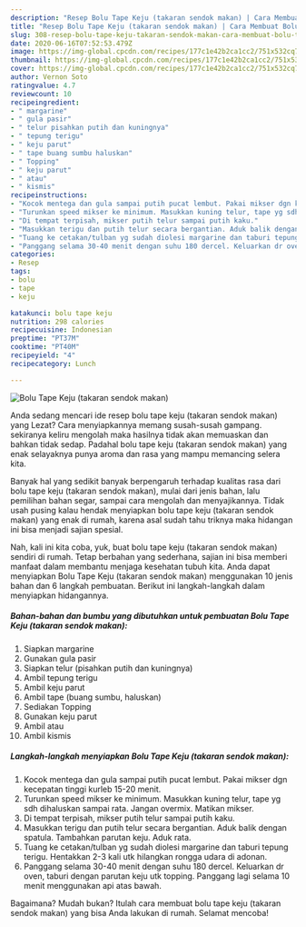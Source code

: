 ```yaml
---
description: "Resep Bolu Tape Keju (takaran sendok makan) | Cara Membuat Bolu Tape Keju (takaran sendok makan) Yang Bikin Ngiler"
title: "Resep Bolu Tape Keju (takaran sendok makan) | Cara Membuat Bolu Tape Keju (takaran sendok makan) Yang Bikin Ngiler"
slug: 308-resep-bolu-tape-keju-takaran-sendok-makan-cara-membuat-bolu-tape-keju-takaran-sendok-makan-yang-bikin-ngiler
date: 2020-06-16T07:52:53.479Z
image: https://img-global.cpcdn.com/recipes/177c1e42b2ca1cc2/751x532cq70/bolu-tape-keju-takaran-sendok-makan-foto-resep-utama.jpg
thumbnail: https://img-global.cpcdn.com/recipes/177c1e42b2ca1cc2/751x532cq70/bolu-tape-keju-takaran-sendok-makan-foto-resep-utama.jpg
cover: https://img-global.cpcdn.com/recipes/177c1e42b2ca1cc2/751x532cq70/bolu-tape-keju-takaran-sendok-makan-foto-resep-utama.jpg
author: Vernon Soto
ratingvalue: 4.7
reviewcount: 10
recipeingredient:
- " margarine"
- " gula pasir"
- " telur pisahkan putih dan kuningnya"
- " tepung terigu"
- " keju parut"
- " tape buang sumbu haluskan"
- " Topping"
- " keju parut"
- " atau"
- " kismis"
recipeinstructions:
- "Kocok mentega dan gula sampai putih pucat lembut. Pakai mikser dgn kecepatan tinggi kurleb 15-20 menit."
- "Turunkan speed mikser ke minimum. Masukkan kuning telur, tape yg sdh dihaluskan sampai rata. Jangan overmix. Matikan mikser."
- "Di tempat terpisah, mikser putih telur sampai putih kaku."
- "Masukkan terigu dan putih telur secara bergantian. Aduk balik dengan spatula. Tambahkan parutan keju. Aduk rata."
- "Tuang ke cetakan/tulban yg sudah diolesi margarine dan taburi tepung terigu. Hentakkan 2-3 kali utk hilangkan rongga udara di adonan."
- "Panggang selama 30-40 menit dengan suhu 180 dercel. Keluarkan dr oven, taburi dengan parutan keju utk topping. Panggang lagi selama 10 menit menggunakan api atas bawah."
categories:
- Resep
tags:
- bolu
- tape
- keju

katakunci: bolu tape keju 
nutrition: 298 calories
recipecuisine: Indonesian
preptime: "PT37M"
cooktime: "PT40M"
recipeyield: "4"
recipecategory: Lunch

---
```



![Bolu Tape Keju (takaran sendok makan)](https://img-global.cpcdn.com/recipes/177c1e42b2ca1cc2/751x532cq70/bolu-tape-keju-takaran-sendok-makan-foto-resep-utama.jpg)

Anda sedang mencari ide resep bolu tape keju (takaran sendok makan) yang Lezat? Cara menyiapkannya memang susah-susah gampang. sekiranya keliru mengolah maka hasilnya tidak akan memuaskan dan bahkan tidak sedap. Padahal bolu tape keju (takaran sendok makan) yang enak selayaknya punya aroma dan rasa yang mampu memancing selera kita.

Banyak hal yang sedikit banyak berpengaruh terhadap kualitas rasa dari bolu tape keju (takaran sendok makan), mulai dari jenis bahan, lalu pemilihan bahan segar, sampai cara mengolah dan menyajikannya. Tidak usah pusing kalau hendak menyiapkan bolu tape keju (takaran sendok makan) yang enak di rumah, karena asal sudah tahu triknya maka hidangan ini bisa menjadi sajian spesial.




Nah, kali ini kita coba, yuk, buat bolu tape keju (takaran sendok makan) sendiri di rumah. Tetap berbahan yang sederhana, sajian ini bisa memberi manfaat dalam membantu menjaga kesehatan tubuh kita. Anda dapat menyiapkan Bolu Tape Keju (takaran sendok makan) menggunakan 10 jenis bahan dan 6 langkah pembuatan. Berikut ini langkah-langkah dalam menyiapkan hidangannya.

<!--inarticleads1-->

##### Bahan-bahan dan bumbu yang dibutuhkan untuk pembuatan Bolu Tape Keju (takaran sendok makan):

1. Siapkan  margarine
1. Gunakan  gula pasir
1. Siapkan  telur (pisahkan putih dan kuningnya)
1. Ambil  tepung terigu
1. Ambil  keju parut
1. Ambil  tape (buang sumbu, haluskan)
1. Sediakan  Topping
1. Gunakan  keju parut
1. Ambil  atau
1. Ambil  kismis




<!--inarticleads2-->

##### Langkah-langkah menyiapkan Bolu Tape Keju (takaran sendok makan):

1. Kocok mentega dan gula sampai putih pucat lembut. Pakai mikser dgn kecepatan tinggi kurleb 15-20 menit.
1. Turunkan speed mikser ke minimum. Masukkan kuning telur, tape yg sdh dihaluskan sampai rata. Jangan overmix. Matikan mikser.
1. Di tempat terpisah, mikser putih telur sampai putih kaku.
1. Masukkan terigu dan putih telur secara bergantian. Aduk balik dengan spatula. Tambahkan parutan keju. Aduk rata.
1. Tuang ke cetakan/tulban yg sudah diolesi margarine dan taburi tepung terigu. Hentakkan 2-3 kali utk hilangkan rongga udara di adonan.
1. Panggang selama 30-40 menit dengan suhu 180 dercel. Keluarkan dr oven, taburi dengan parutan keju utk topping. Panggang lagi selama 10 menit menggunakan api atas bawah.




Bagaimana? Mudah bukan? Itulah cara membuat bolu tape keju (takaran sendok makan) yang bisa Anda lakukan di rumah. Selamat mencoba!
